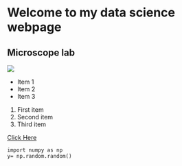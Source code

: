 # Welcome to my data science webpage

## Microscope lab
<img src="https://cdn.the-scientist.com/assets/articleNo/65746/aImg/31564/artificial-intelligence-image-data-learning-m.png">


- Item 1
- Item 2
- Item 3

1. First item
2. Second item
3. Third item

[Click Here](linkedin.com/in/francis-boateng)

```
import numpy as np
y= np.random.random()
```
